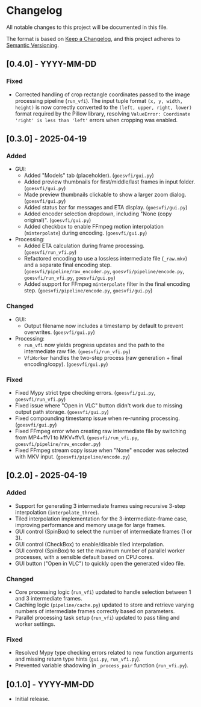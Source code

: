 # Changelog

All notable changes to this project will be documented in this file.

The format is based on [Keep a Changelog](https://keepachangelog.com/en/1.0.0/),
and this project adheres to [Semantic Versioning](https://semver.org/spec/v2.0.0.html).

## [0.4.0] - YYYY-MM-DD

### Fixed
- Corrected handling of crop rectangle coordinates passed to the image processing pipeline (`run_vfi`). The input tuple format `(x, y, width, height)` is now correctly converted to the `(left, upper, right, lower)` format required by the Pillow library, resolving `ValueError: Coordinate 'right' is less than 'left'` errors when cropping was enabled.

## [0.3.0] - 2025-04-19

### Added
- GUI:
    - Added "Models" tab (placeholder). (`goesvfi/gui.py`)
    - Added preview thumbnails for first/middle/last frames in input folder. (`goesvfi/gui.py`)
    - Made preview thumbnails clickable to show a larger zoom dialog. (`goesvfi/gui.py`)
    - Added status bar for messages and ETA display. (`goesvfi/gui.py`)
    - Added encoder selection dropdown, including "None (copy original)". (`goesvfi/gui.py`)
    - Added checkbox to enable FFmpeg motion interpolation (`minterpolate`) during encoding. (`goesvfi/gui.py`)
- Processing:
    - Added ETA calculation during frame processing. (`goesvfi/run_vfi.py`)
    - Refactored encoding to use a lossless intermediate file (`_raw.mkv`) and a separate final encoding step. (`goesvfi/pipeline/raw_encoder.py`, `goesvfi/pipeline/encode.py`, `goesvfi/run_vfi.py`, `goesvfi/gui.py`)
    - Added support for FFmpeg `minterpolate` filter in the final encoding step. (`goesvfi/pipeline/encode.py`, `goesvfi/gui.py`)

### Changed
- GUI:
    - Output filename now includes a timestamp by default to prevent overwrites. (`goesvfi/gui.py`)
- Processing:
    - `run_vfi` now yields progress updates and the path to the intermediate raw file. (`goesvfi/run_vfi.py`)
    - `VfiWorker` handles the two-step process (raw generation + final encoding/copy). (`goesvfi/gui.py`)

### Fixed
- Fixed Mypy strict type checking errors. (`goesvfi/gui.py`, `goesvfi/run_vfi.py`)
- Fixed issue where "Open in VLC" button didn't work due to missing output path storage. (`goesvfi/gui.py`)
- Fixed compounding timestamp issue when re-running processing. (`goesvfi/gui.py`)
- Fixed FFmpeg error when creating raw intermediate file by switching from MP4+ffv1 to MKV+ffv1. (`goesvfi/run_vfi.py`, `goesvfi/pipeline/raw_encoder.py`)
- Fixed FFmpeg stream copy issue when "None" encoder was selected with MKV input. (`goesvfi/pipeline/encode.py`)

## [0.2.0] - 2025-04-19

### Added
- Support for generating 3 intermediate frames using recursive 3-step interpolation (`interpolate_three`).
- Tiled interpolation implementation for the 3-intermediate-frame case, improving performance and memory usage for large frames.
- GUI control (SpinBox) to select the number of intermediate frames (1 or 3).
- GUI control (CheckBox) to enable/disable tiled interpolation.
- GUI control (SpinBox) to set the maximum number of parallel worker processes, with a sensible default based on CPU cores.
- GUI button ("Open in VLC") to quickly open the generated video file.

### Changed
- Core processing logic (`run_vfi`) updated to handle selection between 1 and 3 intermediate frames.
- Caching logic (`pipeline/cache.py`) updated to store and retrieve varying numbers of intermediate frames correctly based on parameters.
- Parallel processing task setup (`run_vfi`) updated to pass tiling and worker settings.

### Fixed
- Resolved Mypy type checking errors related to new function arguments and missing return type hints (`gui.py`, `run_vfi.py`).
- Prevented variable shadowing in `_process_pair` function (`run_vfi.py`).

## [0.1.0] - YYYY-MM-DD

- Initial release. 